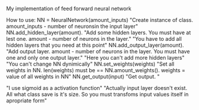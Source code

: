 My implementation of feed forward neural network

How to use:
NN = NeuralNetwork(amount_inputs) "Create instance of class. amount_inputs - number of neuronsin the input layer"
NN.add_hidden_layer(amount). "Add some hidden layers. You must have at lest one. amount - number of neurons in the layer."
"You have to add all hidden layers that you need at this point"
NN.add_output_layer(amount). "Add output layer. amount - number of neurons in the layer. You must have one and only one output layer."
"Here you can't add more hidden layers"
"You can't change NN dynimically"
NN.set_weights(weights) "Set all weights in NN. len(weights) must be == NN.amount_weights(). weights = value of all weights in NN"
NN.get_output(input) "Get output. "

"I use sigmoid as a activation function"
"Actually input layer doesn't exist. All what class save is it's size. So you must transfoms input values itself in apropriate form"
